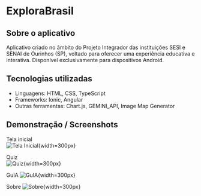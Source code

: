 # ExploraBrasil

## Sobre o aplicativo

Aplicativo criado no âmbito do Projeto Integrador das instituições SESI e SENAI de Ourinhos (SP), voltado para oferecer uma experiência educativa e interativa. Disponível exclusivamente para dispositivos Android.

## Tecnologias utilizadas

- Linguagens: HTML, CSS, TypeScript  
- Frameworks: Ionic, Angular  
- Outras ferramentas: Chart.js, GEMINI_API, Image Map Generator

## Demonstração / Screenshots

Tela inicial  
![Tela Inicial](images/tela-inicial.png){width=300px}

Quiz  
![Quiz](images/quiz.png){width=300px}

GuIA
![GuIA](images/guia.png){width=300px}

Sobre
![Sobre](images/sobre.png){width=300px}